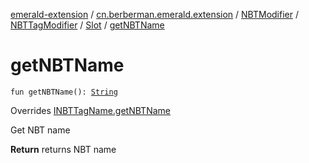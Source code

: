 [emerald-extension](../../../../index.md) / [cn.berberman.emerald.extension](../../../index.md) / [NBTModifier](../../index.md) / [NBTTagModifier](../index.md) / [Slot](index.md) / [getNBTName](.)

# getNBTName

`fun getNBTName(): `[`String`](https://kotlinlang.org/api/latest/jvm/stdlib/kotlin/-string/index.html)

Overrides [INBTTagName.getNBTName](../-i-n-b-t-tag-name/get-n-b-t-name.md)

Get NBT name

**Return**
returns NBT name

